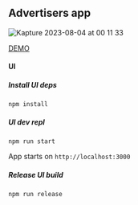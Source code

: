 ## Advertisers app
![Kapture 2023-08-04 at 00 11 33](https://github.com/Rende11/adv-stats/assets/10757633/4ac9f3f5-0874-42e3-a9f2-7253d41a21a2)

[DEMO](https://adv-stats.vercel.app/)
#### UI
##### Install UI deps
```
npm install
```

##### UI dev repl
```
npm run start
```
App starts on `http://localhost:3000`

##### Release UI build
```
npm run release
```
